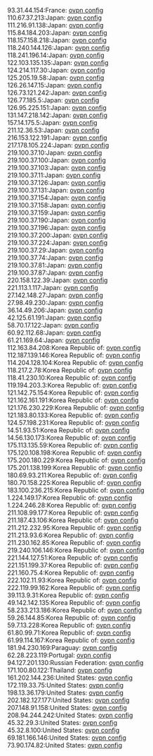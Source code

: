 93.31.44.154:France: [ovpn config](vpn/93_31_44_154.ovpn)  
110.67.37.213:Japan: [ovpn config](vpn/110_67_37_213.ovpn)  
111.216.91.138:Japan: [ovpn config](vpn/111_216_91_138.ovpn)  
115.84.184.203:Japan: [ovpn config](vpn/115_84_184_203.ovpn)  
118.157.158.218:Japan: [ovpn config](vpn/118_157_158_218.ovpn)  
118.240.144.126:Japan: [ovpn config](vpn/118_240_144_126.ovpn)  
118.241.196.14:Japan: [ovpn config](vpn/118_241_196_14.ovpn)  
122.103.135.135:Japan: [ovpn config](vpn/122_103_135_135.ovpn)  
124.214.117.30:Japan: [ovpn config](vpn/124_214_117_30.ovpn)  
125.205.19.58:Japan: [ovpn config](vpn/125_205_19_58.ovpn)  
126.26.147.15:Japan: [ovpn config](vpn/126_26_147_15.ovpn)  
126.73.121.242:Japan: [ovpn config](vpn/126_73_121_242.ovpn)  
126.77.185.5:Japan: [ovpn config](vpn/126_77_185_5.ovpn)  
126.95.225.151:Japan: [ovpn config](vpn/126_95_225_151.ovpn)  
131.147.218.142:Japan: [ovpn config](vpn/131_147_218_142.ovpn)  
157.14.175.5:Japan: [ovpn config](vpn/157_14_175_5.ovpn)  
211.12.36.53:Japan: [ovpn config](vpn/211_12_36_53.ovpn)  
216.153.122.191:Japan: [ovpn config](vpn/216_153_122_191.ovpn)  
217.178.105.224:Japan: [ovpn config](vpn/217_178_105_224.ovpn)  
219.100.37.10:Japan: [ovpn config](vpn/219_100_37_10.ovpn)  
219.100.37.100:Japan: [ovpn config](vpn/219_100_37_100.ovpn)  
219.100.37.103:Japan: [ovpn config](vpn/219_100_37_103.ovpn)  
219.100.37.11:Japan: [ovpn config](vpn/219_100_37_11.ovpn)  
219.100.37.126:Japan: [ovpn config](vpn/219_100_37_126.ovpn)  
219.100.37.131:Japan: [ovpn config](vpn/219_100_37_131.ovpn)  
219.100.37.154:Japan: [ovpn config](vpn/219_100_37_154.ovpn)  
219.100.37.158:Japan: [ovpn config](vpn/219_100_37_158.ovpn)  
219.100.37.159:Japan: [ovpn config](vpn/219_100_37_159.ovpn)  
219.100.37.190:Japan: [ovpn config](vpn/219_100_37_190.ovpn)  
219.100.37.196:Japan: [ovpn config](vpn/219_100_37_196.ovpn)  
219.100.37.200:Japan: [ovpn config](vpn/219_100_37_200.ovpn)  
219.100.37.224:Japan: [ovpn config](vpn/219_100_37_224.ovpn)  
219.100.37.29:Japan: [ovpn config](vpn/219_100_37_29.ovpn)  
219.100.37.74:Japan: [ovpn config](vpn/219_100_37_74.ovpn)  
219.100.37.81:Japan: [ovpn config](vpn/219_100_37_81.ovpn)  
219.100.37.87:Japan: [ovpn config](vpn/219_100_37_87.ovpn)  
220.158.122.39:Japan: [ovpn config](vpn/220_158_122_39.ovpn)  
221.113.1.117:Japan: [ovpn config](vpn/221_113_1_117.ovpn)  
27.142.148.27:Japan: [ovpn config](vpn/27_142_148_27.ovpn)  
27.98.49.230:Japan: [ovpn config](vpn/27_98_49_230.ovpn)  
36.14.49.206:Japan: [ovpn config](vpn/36_14_49_206.ovpn)  
42.125.61.191:Japan: [ovpn config](vpn/42_125_61_191.ovpn)  
58.70.17.122:Japan: [ovpn config](vpn/58_70_17_122.ovpn)  
60.92.112.68:Japan: [ovpn config](vpn/60_92_112_68.ovpn)  
61.21.169.64:Japan: [ovpn config](vpn/61_21_169_64.ovpn)  
112.163.84.208:Korea Republic of: [ovpn config](vpn/112_163_84_208.ovpn)  
112.187.139.146:Korea Republic of: [ovpn config](vpn/112_187_139_146.ovpn)  
114.204.128.104:Korea Republic of: [ovpn config](vpn/114_204_128_104.ovpn)  
118.217.2.78:Korea Republic of: [ovpn config](vpn/118_217_2_78.ovpn)  
118.41.230.10:Korea Republic of: [ovpn config](vpn/118_41_230_10.ovpn)  
119.194.203.3:Korea Republic of: [ovpn config](vpn/119_194_203_3.ovpn)  
121.142.75.154:Korea Republic of: [ovpn config](vpn/121_142_75_154.ovpn)  
121.162.161.191:Korea Republic of: [ovpn config](vpn/121_162_161_191.ovpn)  
121.176.230.229:Korea Republic of: [ovpn config](vpn/121_176_230_229.ovpn)  
121.183.80.133:Korea Republic of: [ovpn config](vpn/121_183_80_133.ovpn)  
124.57.198.231:Korea Republic of: [ovpn config](vpn/124_57_198_231.ovpn)  
14.51.93.51:Korea Republic of: [ovpn config](vpn/14_51_93_51.ovpn)  
14.56.130.173:Korea Republic of: [ovpn config](vpn/14_56_130_173.ovpn)  
175.113.135.59:Korea Republic of: [ovpn config](vpn/175_113_135_59.ovpn)  
175.120.108.198:Korea Republic of: [ovpn config](vpn/175_120_108_198.ovpn)  
175.200.180.229:Korea Republic of: [ovpn config](vpn/175_200_180_229.ovpn)  
175.201.138.199:Korea Republic of: [ovpn config](vpn/175_201_138_199.ovpn)  
180.69.93.211:Korea Republic of: [ovpn config](vpn/180_69_93_211.ovpn)  
180.70.158.225:Korea Republic of: [ovpn config](vpn/180_70_158_225.ovpn)  
183.100.236.215:Korea Republic of: [ovpn config](vpn/183_100_236_215.ovpn)  
1.224.149.17:Korea Republic of: [ovpn config](vpn/1_224_149_17.ovpn)  
1.224.246.28:Korea Republic of: [ovpn config](vpn/1_224_246_28.ovpn)  
211.108.99.177:Korea Republic of: [ovpn config](vpn/211_108_99_177.ovpn)  
211.187.43.106:Korea Republic of: [ovpn config](vpn/211_187_43_106.ovpn)  
211.212.232.95:Korea Republic of: [ovpn config](vpn/211_212_232_95.ovpn)  
211.213.93.6:Korea Republic of: [ovpn config](vpn/211_213_93_6.ovpn)  
211.230.162.85:Korea Republic of: [ovpn config](vpn/211_230_162_85.ovpn)  
219.240.106.146:Korea Republic of: [ovpn config](vpn/219_240_106_146.ovpn)  
221.144.127.51:Korea Republic of: [ovpn config](vpn/221_144_127_51.ovpn)  
221.151.199.37:Korea Republic of: [ovpn config](vpn/221_151_199_37.ovpn)  
221.160.75.4:Korea Republic of: [ovpn config](vpn/221_160_75_4.ovpn)  
222.102.11.93:Korea Republic of: [ovpn config](vpn/222_102_11_93.ovpn)  
222.119.99.162:Korea Republic of: [ovpn config](vpn/222_119_99_162.ovpn)  
39.113.9.31:Korea Republic of: [ovpn config](vpn/39_113_9_31.ovpn)  
49.142.142.135:Korea Republic of: [ovpn config](vpn/49_142_142_135.ovpn)  
58.233.213.186:Korea Republic of: [ovpn config](vpn/58_233_213_186.ovpn)  
59.26.144.85:Korea Republic of: [ovpn config](vpn/59_26_144_85.ovpn)  
59.7.13.228:Korea Republic of: [ovpn config](vpn/59_7_13_228.ovpn)  
61.80.99.71:Korea Republic of: [ovpn config](vpn/61_80_99_71.ovpn)  
61.99.114.167:Korea Republic of: [ovpn config](vpn/61_99_114_167.ovpn)  
181.94.230.169:Paraguay: [ovpn config](vpn/181_94_230_169.ovpn)  
62.28.223.119:Portugal: [ovpn config](vpn/62_28_223_119.ovpn)  
94.127.201.130:Russian Federation: [ovpn config](vpn/94_127_201_130.ovpn)  
171.100.80.122:Thailand: [ovpn config](vpn/171_100_80_122.ovpn)  
161.202.144.236:United States: [ovpn config](vpn/161_202_144_236.ovpn)  
172.119.33.75:United States: [ovpn config](vpn/172_119_33_75.ovpn)  
198.13.36.179:United States: [ovpn config](vpn/198_13_36_179.ovpn)  
202.182.127.177:United States: [ovpn config](vpn/202_182_127_177.ovpn)  
207.148.91.158:United States: [ovpn config](vpn/207_148_91_158.ovpn)  
208.94.244.242:United States: [ovpn config](vpn/208_94_244_242.ovpn)  
45.32.29.3:United States: [ovpn config](vpn/45_32_29_3.ovpn)  
45.32.8.100:United States: [ovpn config](vpn/45_32_8_100.ovpn)  
69.181.166.146:United States: [ovpn config](vpn/69_181_166_146.ovpn)  
73.90.174.82:United States: [ovpn config](vpn/73_90_174_82.ovpn)  
